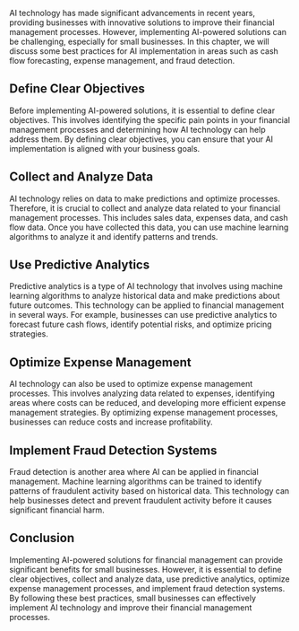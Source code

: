 

AI technology has made significant advancements in recent years, providing businesses with innovative solutions to improve their financial management processes. However, implementing AI-powered solutions can be challenging, especially for small businesses. In this chapter, we will discuss some best practices for AI implementation in areas such as cash flow forecasting, expense management, and fraud detection.

Define Clear Objectives
-----------------------

Before implementing AI-powered solutions, it is essential to define clear objectives. This involves identifying the specific pain points in your financial management processes and determining how AI technology can help address them. By defining clear objectives, you can ensure that your AI implementation is aligned with your business goals.

Collect and Analyze Data
------------------------

AI technology relies on data to make predictions and optimize processes. Therefore, it is crucial to collect and analyze data related to your financial management processes. This includes sales data, expenses data, and cash flow data. Once you have collected this data, you can use machine learning algorithms to analyze it and identify patterns and trends.

Use Predictive Analytics
------------------------

Predictive analytics is a type of AI technology that involves using machine learning algorithms to analyze historical data and make predictions about future outcomes. This technology can be applied to financial management in several ways. For example, businesses can use predictive analytics to forecast future cash flows, identify potential risks, and optimize pricing strategies.

Optimize Expense Management
---------------------------

AI technology can also be used to optimize expense management processes. This involves analyzing data related to expenses, identifying areas where costs can be reduced, and developing more efficient expense management strategies. By optimizing expense management processes, businesses can reduce costs and increase profitability.

Implement Fraud Detection Systems
---------------------------------

Fraud detection is another area where AI can be applied in financial management. Machine learning algorithms can be trained to identify patterns of fraudulent activity based on historical data. This technology can help businesses detect and prevent fraudulent activity before it causes significant financial harm.

Conclusion
----------

Implementing AI-powered solutions for financial management can provide significant benefits for small businesses. However, it is essential to define clear objectives, collect and analyze data, use predictive analytics, optimize expense management processes, and implement fraud detection systems. By following these best practices, small businesses can effectively implement AI technology and improve their financial management processes.
